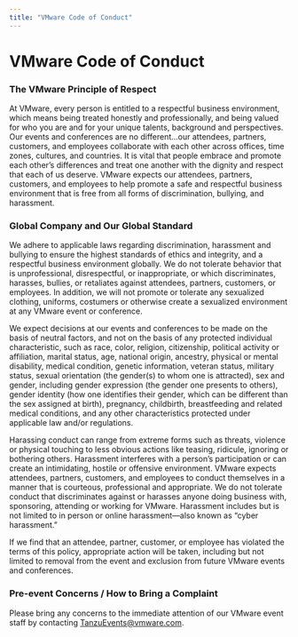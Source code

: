 ```yaml
---
title: "VMware Code of Conduct"
---
```


# VMware Code of Conduct

### The VMware Principle of Respect

At VMware, every person is entitled to a respectful business environment, which means being treated honestly and professionally, and being valued for who you are and for your unique talents, background and perspectives. Our events and conferences are no different…our attendees, partners, customers, and employees collaborate with each other across offices, time zones, cultures, and countries. It is vital that people embrace and promote each other’s differences and treat one another with the dignity and respect that each of us deserve. VMware expects our attendees, partners, customers, and employees to help promote a safe and respectful business environment that is free from all forms of discrimination, bullying, and harassment.

### Global Company and Our Global Standard

<p>We adhere to applicable laws regarding discrimination, harassment and bullying to ensure the highest standards of ethics and integrity, and a respectful business environment globally. We do not tolerate behavior that is unprofessional, disrespectful, or inappropriate, or which discriminates, harasses, bullies, or retaliates against attendees, partners, customers, or employees. In addition, we will not promote or tolerate any sexualized clothing, uniforms, costumers or otherwise create a sexualized environment at any VMware event or conference.</p>
<p>We expect decisions at our events and conferences to be made on the basis of neutral factors, and not on the basis of any protected individual characteristic, such as race, color, religion, citizenship, political activity or affiliation, marital status, age, national origin, ancestry, physical or mental disability, medical condition, genetic information, veteran status, military status, sexual orientation (the gender(s) to whom one is attracted), sex and gender, including gender expression (the gender one presents to others), gender identity (how one identifies their gender, which can be different than the sex assigned at birth), pregnancy, childbirth, breastfeeding and related medical conditions, and any other characteristics protected under applicable law and/or regulations.</p>
<p>Harassing conduct can range from extreme forms such as threats, violence or physical touching to less obvious actions like teasing, ridicule, ignoring or bothering others. Harassment interferes with a person’s participation or can create an intimidating, hostile or offensive environment. VMware expects attendees, partners, customers, and employees to conduct themselves in a manner that is courteous, professional and appropriate. We do not tolerate conduct that discriminates against or harasses anyone doing business with, sponsoring, attending or working for VMware. Harassment includes but is not limited to in person or online harassment—also known as “cyber harassment.”</p>
<p>If we find that an attendee, partner, customer, or employee has violated the terms of this policy, appropriate action will be taken, including but not limited to removal from the event and exclusion from future VMware events and conferences.</p>

<h3>Pre-event Concerns / How to Bring a Complaint</h3>
<p> Please bring any concerns to the immediate attention of our VMware event staff by contacting <a href="mailto:TanzuEvents@vmware.com">TanzuEvents@vmware.com</a>.</p>
